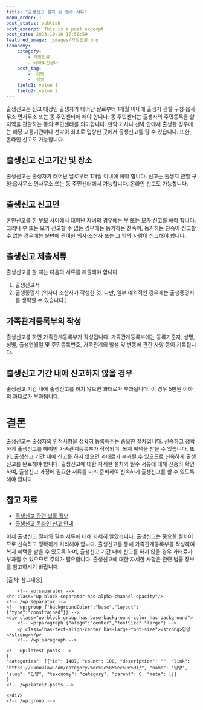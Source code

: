 ```yaml
---
title: "출생신고 절차 및 필수 서류"
menu_order: 1
post_status: publish
post_excerpt: This is a post excerpt
post_date: 2023-10-10 17:50:59
featured_image: _images/가정법률.png
taxonomy:
    category:
        - 가정법률
        - 태아및신생아
    post_tag:
        -  성명
        -  성별
    field1: value 1
    field2: value 2
---
```



출생신고는 신고 대상인 출생자가 태어난 날로부터 1개월 이내에 출생지 관할 구청·읍사무소·면사무소 또는 동 주민센터에 해야 합니다. 동 주민센터는 출생자의 주민등록을 할 지역을 관할하는 동의 주민센터를 의미합니다. 만약 기차나 선박 안에서 출생한 경우에는 해당 교통기관이나 선박이 최초로 입항한 곳에서 출생신고를 할 수 있습니다. 또한, 온라인 신고도 가능합니다.

## 출생신고 신고기간 및 장소
출생신고는 출생자가 태어난 날로부터 1개월 이내에 해야 합니다. 신고는 출생지 관할 구청·읍사무소·면사무소 또는 동 주민센터에서 가능합니다. 온라인 신고도 가능합니다.

## 출생신고 신고인
혼인신고를 한 부모 사이에서 태어난 자녀의 경우에는 부 또는 모가 신고를 해야 합니다. 그러나 부 또는 모가 신고할 수 없는 경우에는 동거하는 친족이, 동거하는 친족이 신고할 수 없는 경우에는 분만에 관여한 의사·조산사 또는 그 밖의 사람이 신고해야 합니다.

## 출생신고 제출서류
출생신고를 할 때는 다음의 서류를 제출해야 합니다.
1. 출생신고서
2. 출생증명서 (의사나 조산사가 작성한 것. 다만, 일부 예외적인 경우에는 출생증명서를 생략할 수 있습니다.)

## 가족관계등록부의 작성
출생신고를 하면 가족관계등록부가 작성됩니다. 가족관계등록부에는 등록기준지, 성명, 성별, 출생연월일 및 주민등록번호, 가족관계의 발생 및 변동에 관한 사항 등이 기록됩니다.

## 출생신고 기간 내에 신고하지 않을 경우
출생신고 기간 내에 출생신고를 하지 않으면 과태료가 부과됩니다. 이 경우 5만원 이하의 과태료가 부과됩니다.

# 결론
출생신고는 출생자의 인적사항을 정확히 등록해주는 중요한 절차입니다. 신속하고 정확하게 출생신고를 해야만 가족관계등록부가 작성되며, 복지 혜택을 받을 수 있습니다. 또한, 출생신고 기간 내에 신고를 하지 않으면 과태료가 부과될 수 있으므로 신속하게 출생신고를 완료해야 합니다. 출생신고에 대한 자세한 절차와 필수 서류에 대해 신중히 확인하여, 출생신고 과정에 필요한 서류를 미리 준비하여 신속하게 출생신고를 할 수 있도록 해야 합니다.

## 참고 자료
- [출생신고 관련 법률 정보](https://www.easylaw.go.kr)
- [출생신고 온라인 신고 안내](https://www.easylaw.go.kr/)

이제 출생신고 절차와 필수 서류에 대해 자세히 알았습니다. 출생신고는 중요한 절차이므로 신속하고 정확하게 처리해야 합니다. 출생신고를 통해 가족관계등록부를 작성하여 복지 혜택을 받을 수 있도록 하며, 출생신고 기간 내에 신고를 하지 않을 경우 과태료가 부과될 수 있으므로 주의가 필요합니다. 출생신고에 대한 자세한 사항은 관련 법률 정보를 참고하시기 바랍니다.

[출처: 참고내용]


        <!-- wp:separator -->
    <hr class="wp-block-separator has-alpha-channel-opacity"/>
    <!-- /wp:separator -->
    <!-- wp:group {"backgroundColor":"base","layout":{"type":"constrained"}} -->
    <div class="wp-block-group has-base-background-color has-background">
        <!-- wp:paragraph {"align":"center","fontSize":"large"} -->
        <p class="has-text-align-center has-large-font-size"><strong>입양</strong></p>
        <!-- /wp:paragraph -->
        
    <!-- wp:latest-posts -->
    {
    "categories": [{"id": 1407, "count": 100, "description": "", "link": "https://uknowlaw.com/category/%ec%9e%85%ec%96%91/", "name": "입양", "slug": "입양", "taxonomy": "category", "parent": 0, "meta": []}
    }
    <!-- /wp:latest-posts -->
    
    </div>
    <!-- /wp:group -->
    